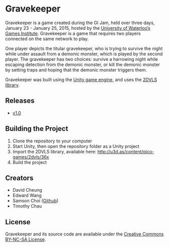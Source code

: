 # Gravekeeper

Gravekeeper is a game created during the GI Jam, held over three days, January 23 - January 25, 2015, hosted by the [University of Waterloo’s Games Institute](https://uwaterloo.ca/games-institute/).  Gravekeeper is a game that requires two players connected on the same network to play.

One player depicts the titular gravekeeper, who is trying to survive the night while under assault from a demonic monster, which is played by the second player.  The gravekeeper has two choices: survive a harrowing night while escaping detection from the demonic monster, or kill the demonic monster by setting traps and hoping that the demonic monster triggers them.

Gravekeeper was built using the [Unity game engine](http://unity3d.com/), and uses the [2DVLS library](http://u3d.as/content/pico-games/2dvls/36x).

## Releases

* [v1.0](https://github.com/choisamson/gravekeeper/tree/release/Builds)

## Building the Project

1. Clone the repository to your computer
2. Start Unity, then open the repository folder as a Unity project
3. Import the 2DVLS library, available here: <http://u3d.as/content/pico-games/2dvls/36x>
4. Build the project

## Creators

* David Cheung
* Edward Wang
* Samson Choi ([Github](https://github.com/shlchoi))
* Timothy Chau

## License

Gravekeeper and its source code are available under the [Creative Commons BY-NC-SA License](https://creativecommons.org/licenses/by-nc-sa/4.0/legalcode).
